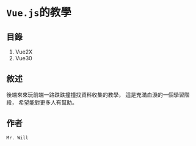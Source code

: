 # `Vue.js`的教學

## 目錄
01. Vue2X
02. Vue30

## 敘述
後端來來玩前端一路跌跌撞撞找資料收集的教學，
這是充滿血淚的一個學習階段，
希望能對更多人有幫助。

## 作者
`Mr. Will`
